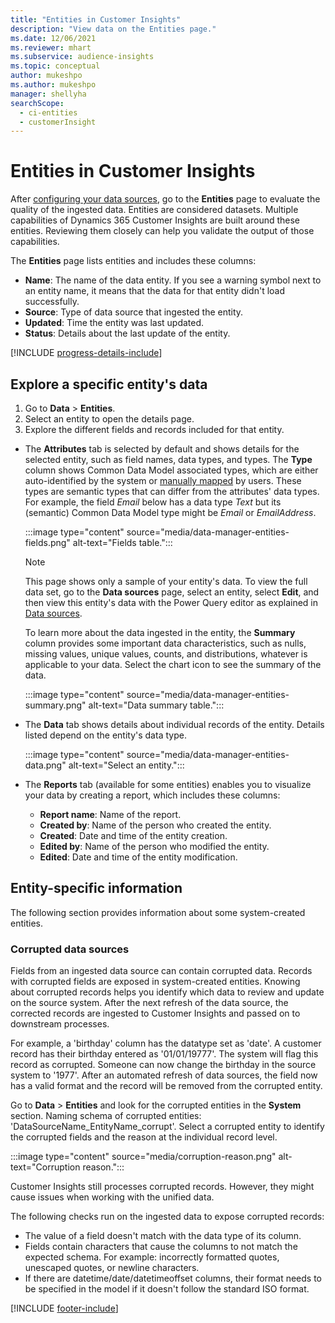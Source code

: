 ```yaml
---
title: "Entities in Customer Insights"
description: "View data on the Entities page."
ms.date: 12/06/2021
ms.reviewer: mhart
ms.subservice: audience-insights
ms.topic: conceptual
author: mukeshpo
ms.author: mukeshpo
manager: shellyha
searchScope: 
  - ci-entities
  - customerInsight
---
```


# Entities in Customer Insights

After [configuring your data sources](data-sources.md), go to the **Entities** page to evaluate the quality of the ingested data. Entities are considered datasets. Multiple capabilities of Dynamics 365 Customer Insights are built around these entities. Reviewing them closely can help you validate the output of those capabilities.

The **Entities** page lists entities and includes these columns:

- **Name**: The name of the data entity. If you see a warning symbol next to an entity name, it means that the data for that entity didn't load successfully.
- **Source**: Type of data source that ingested the entity.
- **Updated**: Time the entity was last updated.
- **Status**: Details about the last update of the entity.

[!INCLUDE [progress-details-include](includes/progress-details-pane.md)]

## Explore a specific entity's data

1. Go to **Data** > **Entities**.
1. Select an entity to open the details page.  
1. Explore the different fields and records included for that entity.

- The **Attributes** tab is selected by default and shows details for the selected entity, such as field names, data types, and types. The **Type** column shows Common Data Model associated types, which are either auto-identified by the system or [manually mapped](map-entities.md) by users. These types are semantic types that can differ from the attributes' data types. For example, the field *Email* below has a data type *Text* but its (semantic) Common Data Model type might be *Email* or *EmailAddress*.

   :::image type="content" source="media/data-manager-entities-fields.png" alt-text="Fields table.":::

   > [!NOTE]
   > This page shows only a sample of your entity's data. To view the full data set, go to the **Data sources** page, select an entity, select **Edit**, and then view this entity's data with the Power Query editor as explained in [Data sources](data-sources.md).

   To learn more about the data ingested in the entity, the **Summary** column provides some important data characteristics, such as nulls, missing values, unique values, counts, and distributions, whatever is applicable to your data. Select the chart icon to see the summary of the data.

   :::image type="content" source="media/data-manager-entities-summary.png" alt-text="Data summary table.":::

- The **Data** tab shows details about individual records of the entity. Details listed depend on the entity's data type.

   :::image type="content" source="media/data-manager-entities-data.png" alt-text="Select an entity.":::

- The **Reports** tab (available for some entities) enables you to visualize your data by creating a report, which includes these columns:

  - **Report name**: Name of the report.
  - **Created by**: Name of the person who created the entity.
  - **Created**: Date and time of the entity creation.
  - **Edited by**: Name of the person who modified the entity.
  - **Edited**: Date and time of the entity modification.

## Entity-specific information

The following section provides information about some system-created entities.

### Corrupted data sources

Fields from an ingested data source can contain corrupted data. Records with corrupted fields are exposed in system-created entities. Knowing about corrupted records helps you identify which data to review and update on the source system. After the next refresh of the data source, the corrected records are ingested to Customer Insights and passed on to downstream processes. 

For example, a 'birthday' column has the datatype set as 'date'. A customer record has their birthday entered as '01/01/19777'. The system will flag this record as corrupted. Someone can now change the birthday in the source system to '1977'. After an automated refresh of data sources, the field now has a valid format and the record will be removed from the corrupted entity. 

Go to **Data** > **Entities** and look for the corrupted entities in the **System** section. Naming schema of corrupted entities: 'DataSourceName_EntityName_corrupt'. Select a corrupted entity to identify the corrupted fields and the reason at the individual record level.

   :::image type="content" source="media/corruption-reason.png" alt-text="Corruption reason.":::

Customer Insights still processes corrupted records. However, they might cause issues when working with the unified data.

The following checks run on the ingested data to expose corrupted records: 

- The value of a field doesn't match with the data type of its column.
- Fields contain characters that cause the columns to not match the expected schema. For example: incorrectly formatted quotes, unescaped quotes, or newline characters.
- If there are datetime/date/datetimeoffset columns, their format needs to be specified in the model if it doesn't follow the standard ISO format.

[!INCLUDE [footer-include](includes/footer-banner.md)]
